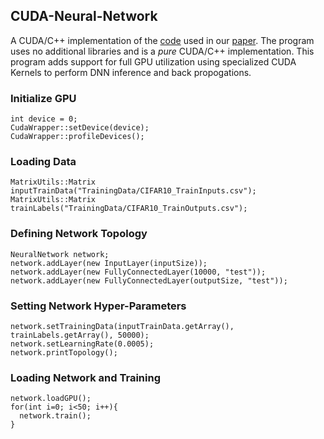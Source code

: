 ## CUDA-Neural-Network
A CUDA/C++ implementation of the [code](https://github.com/BrendanCReidy/Java-ML-Framework/blob/master) used in our [paper](https://ieeexplore.ieee.org/abstract/document/9516756). The program uses no additional libraries and is a *pure* CUDA/C++ implementation. This program adds support for full GPU utilization using specialized CUDA Kernels to perform DNN inference and back propogations. 

### Initialize GPU
```
int device = 0;
CudaWrapper::setDevice(device);
CudaWrapper::profileDevices();
```

### Loading Data
```
MatrixUtils::Matrix inputTrainData("TrainingData/CIFAR10_TrainInputs.csv");
MatrixUtils::Matrix trainLabels("TrainingData/CIFAR10_TrainOutputs.csv");
```

### Defining Network Topology
```
NeuralNetwork network;
network.addLayer(new InputLayer(inputSize));
network.addLayer(new FullyConnectedLayer(10000, "test"));
network.addLayer(new FullyConnectedLayer(outputSize, "test"));
```

### Setting Network Hyper-Parameters
```
network.setTrainingData(inputTrainData.getArray(), trainLabels.getArray(), 50000);
network.setLearningRate(0.0005);
network.printTopology();
```

### Loading Network and Training
```
network.loadGPU();
for(int i=0; i<50; i++){
  network.train();
}
```
